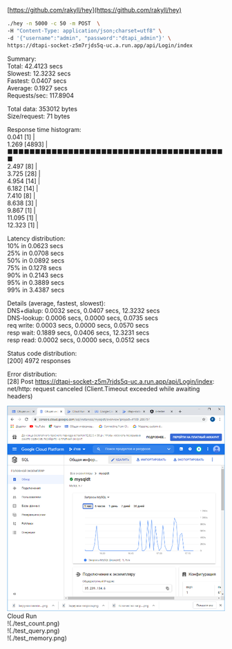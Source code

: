 [https://github.com/rakyll/hey](https://github.com/rakyll/hey)   

```sh
./hey -n 5000 -c 50 -m POST  \
-H "Content-Type: application/json;charset=utf8" \
-d '{"username":"admin", "password":"dtapi_admin"}' \
https://dtapi-socket-z5m7rjds5q-uc.a.run.app/api/Login/index
```
     
Summary:   
  Total:        42.4123 secs   
  Slowest:      12.3232 secs   
  Fastest:      0.0407 secs   
  Average:      0.1927 secs   
  Requests/sec: 117.8904   

  Total data:   353012 bytes   
  Size/request: 71 bytes   
      

Response time histogram:   
  0.041 [1]     |   
  1.269 [4893]  |■■■■■■■■■■■■■■■■■■■■■■■■■■■■■■■■■■■■■■■■   
  2.497 [8]     |   
  3.725 [28]    |   
  4.954 [14]    |   
  6.182 [14]    |   
  7.410 [8]     |   
  8.638 [3]     |   
  9.867 [1]     |   
  11.095 [1]    |   
  12.323 [1]    |   
     
Latency distribution:    
  10% in 0.0623 secs    
  25% in 0.0708 secs    
  50% in 0.0892 secs    
  75% in 0.1278 secs    
  90% in 0.2143 secs    
  95% in 0.3889 secs    
  99% in 3.4387 secs    
    
Details (average, fastest, slowest):   
  DNS+dialup:   0.0032 secs, 0.0407 secs, 12.3232 secs   
  DNS-lookup:   0.0006 secs, 0.0000 secs, 0.0735 secs   
  req write:    0.0003 secs, 0.0000 secs, 0.0570 secs   
  resp wait:    0.1889 secs, 0.0406 secs, 12.3231 secs   
  resp read:    0.0002 secs, 0.0000 secs, 0.0512 secs   
     
Status code distribution:   
  \[200\] 4972 responses   
     
Error distribution:   
	  \[28\]  Post https://dtapi-socket-z5m7rjds5q-uc.a.run.app/api/Login/index: net/http: request canceled (Client.Timeout exceeded while awaiting headers)   

![MySQL](./test_mysql.png)   
Cloud Run   
!(./test_count.png)   
!(./test_query.png)   
!(./test_memory.png)   

